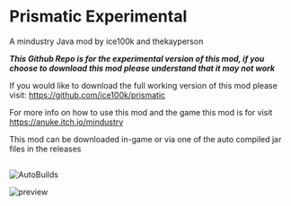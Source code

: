 # Prismatic Experimental
A mindustry Java mod by ice100k and thekayperson


***This Github Repo is for the experimental version of this mod, if you choose to download this mod please understand that it may not work***

If you would like to download the full working version of this mod please visit: https://github.com/ice100k/prismatic

For more info on how to use this mod and the game this mod is for visit https://anuke.itch.io/mindustry

This mod can be downloaded in-game or via one of the auto compiled jar files in the releases

##
![AutoBuilds](https://github.com/ice100k/prismaticExperimental/actions/workflows/CommitAutoBuild.yml/badge.svg)

![preview](https://raw.githubusercontent.com/ice100k/prismatic/main/preview.png)
